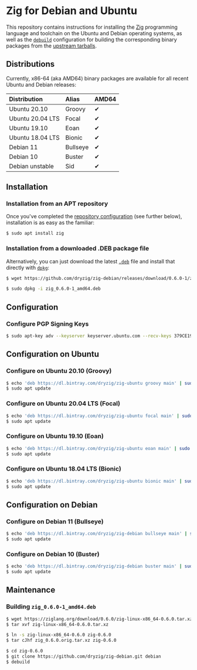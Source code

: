 Zig for Debian and Ubuntu
=========================

This repository contains instructions for installing the [Zig][] programming
language and toolchain on the Ubuntu and Debian operating systems, as well
as the [`debuild`][] configuration for building the corresponding binary
packages from the [upstream tarballs](https://ziglang.org/download/).

[Zig]:     https://ziglang.org
[`debuild`]: https://manpages.debian.org/testing/devscripts/debuild.1.en.html

Distributions
-------------

Currently, x86-64 (aka AMD64) binary packages are available for all recent
Ubuntu and Debian releases:

| Distribution     | Alias    | AMD64 |
| :--------------- | :------- | :---- |
| Ubuntu 20.10     | Groovy   | ✔     |
| Ubuntu 20.04 LTS | Focal    | ✔     |
| Ubuntu 19.10     | Eoan     | ✔     |
| Ubuntu 18.04 LTS | Bionic   | ✔     |
| Debian 11        | Bullseye | ✔     |
| Debian 10        | Buster   | ✔     |
| Debian unstable  | Sid      | ✔     |

Installation
------------

### Installation from an APT repository

Once you've completed the [repository configuration](#configuration) (see
further below), installation is as easy as the familiar:

```bash
$ sudo apt install zig
```

### Installation from a downloaded .DEB package file

Alternatively, you can just download the latest [`.deb`][] file and install
that directly with [`dpkg`][]:

```bash
$ wget https://github.com/dryzig/zig-debian/releases/download/0.6.0-1/zig_0.6.0-1_amd64.deb

$ sudo dpkg -i zig_0.6.0-1_amd64.deb
```

[`.deb`]: https://en.wikipedia.org/wiki/Deb_(file_format)
[`dpkg`]: https://manpages.debian.org/testing/dpkg/dpkg.1.en.html

Configuration
-------------

### Configure PGP Signing Keys

```bash
$ sudo apt-key adv --keyserver keyserver.ubuntu.com --recv-keys 379CE192D401AB61
```

Configuration on Ubuntu
-----------------------

### Configure on Ubuntu 20.10 (Groovy)

```bash
$ echo 'deb https://dl.bintray.com/dryzig/zig-ubuntu groovy main' | sudo tee -a /etc/apt/sources.list
$ sudo apt update
```

### Configure on Ubuntu 20.04 LTS (Focal)

```bash
$ echo 'deb https://dl.bintray.com/dryzig/zig-ubuntu focal main' | sudo tee -a /etc/apt/sources.list
$ sudo apt update
```

### Configure on Ubuntu 19.10 (Eoan)

```bash
$ echo 'deb https://dl.bintray.com/dryzig/zig-ubuntu eoan main' | sudo tee -a /etc/apt/sources.list
$ sudo apt update
```

### Configure on Ubuntu 18.04 LTS (Bionic)

```bash
$ echo 'deb https://dl.bintray.com/dryzig/zig-ubuntu bionic main' | sudo tee -a /etc/apt/sources.list
$ sudo apt update
```

Configuration on Debian
-----------------------

### Configure on Debian 11 (Bullseye)

```bash
$ echo 'deb https://dl.bintray.com/dryzig/zig-debian bullseye main' | sudo tee -a /etc/apt/sources.list
$ sudo apt update
```

### Configure on Debian 10 (Buster)

```bash
$ echo 'deb https://dl.bintray.com/dryzig/zig-debian buster main' | sudo tee -a /etc/apt/sources.list
$ sudo apt update
```

Maintenance
-----------

### Building `zig_0.6.0-1_amd64.deb`

```bash
$ wget https://ziglang.org/download/0.6.0/zig-linux-x86_64-0.6.0.tar.xz
$ tar xvf zig-linux-x86_64-0.6.0.tar.xz
```

```bash
$ ln -s zig-linux-x86_64-0.6.0 zig-0.6.0
$ tar cJhf zig_0.6.0.orig.tar.xz zig-0.6.0
```

```bash
$ cd zig-0.6.0
$ git clone https://github.com/dryzig/zig-debian.git debian
$ debuild
```
